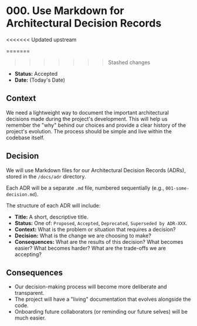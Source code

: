 # 000. Use Markdown for Architectural Decision Records

<<<<<<< Updated upstream

=======

> > > > > > > Stashed changes

- **Status:** Accepted
- **Date:** (Today's Date)

## Context

We need a lightweight way to document the important architectural decisions made during the project's development. This will help us remember the "why" behind our choices and provide a clear history of the project's evolution. The process should be simple and live within the codebase itself.

## Decision

We will use Markdown files for our Architectural Decision Records (ADRs), stored in the `/docs/adr` directory.

Each ADR will be a separate `.md` file, numbered sequentially (e.g., `001-some-decision.md`).

The structure of each ADR will include:

- **Title:** A short, descriptive title.
- **Status:** One of: `Proposed`, `Accepted`, `Deprecated`, `Superseded by ADR-XXX`.
- **Context:** What is the problem or situation that requires a decision?
- **Decision:** What is the change we are choosing to make?
- **Consequences:** What are the results of this decision? What becomes easier? What becomes harder? What are the trade-offs we are accepting?

## Consequences

- Our decision-making process will become more deliberate and transparent.
- The project will have a "living" documentation that evolves alongside the code.
- Onboarding future collaborators (or reminding our future selves) will be much easier.
